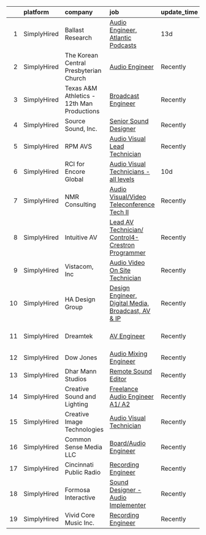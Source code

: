 

|    | platform    | company                                    | job                                                                                                                                                           | update_time   | location                    |
|---:|:------------|:-------------------------------------------|:--------------------------------------------------------------------------------------------------------------------------------------------------------------|:--------------|:----------------------------|
|  1 | SimplyHired | Ballast Research                           | [Audio Engineer, Atlantic Podcasts](https://www.simplyhired.com/job/tzVTxsh6aUMRGgaqTuTgO182MW5yvHj7z7I_UL5_gENd06XMKIh9Jg?q=audio+engineer)                  | 13d           | Washington, DC              |
|  2 | SimplyHired | The Korean Central Presbyterian Church     | [Audio Engineer](https://www.simplyhired.com/job/_MvTm53ABEenPDWfxrthJTz3Hgw9A-0VSAe8NLlk9BbWB592i974Hw?q=audio+engineer)                                     | Recently      | Centreville, VA             |
|  3 | SimplyHired | Texas A&M Athletics - 12th Man Productions | [Broadcast Engineer](https://www.simplyhired.com/job/FvqtjkPQOHFz7okHbknjuZGriHK1tUpOYJrYq7y5M_E_VlNyFcveLg?q=audio+engineer)                                 | Recently      | College Station, TX         |
|  4 | SimplyHired | Source Sound, Inc.                         | [Senior Sound Designer](https://www.simplyhired.com/job/mw3datBFZnSnzm3SFniNFlYC60OHbjYX1kgvM61bk-lO-0QBaaabnQ?q=audio+engineer)                              | Recently      | Remote                      |
|  5 | SimplyHired | RPM AVS                                    | [Audio Visual Lead Technician](https://www.simplyhired.com/job/z3FmsV3qkL8t7exctcV1o6BM72A_DTatK-suFP-kwAMiUNdoPGlbaw?q=audio+engineer)                       | Recently      | Canton, GA                  |
|  6 | SimplyHired | RCI for Encore Global                      | [Audio Visual Technicians - all levels](https://www.simplyhired.com/job/SDDGeKZcwq6QynDoSxi95RJm3mvOC_l2x30ZoN1iiTAQoM5LXHSlZA?q=audio+engineer)              | 10d           | Washington, DC +6 locations |
|  7 | SimplyHired | NMR Consulting                             | [Audio Visual/Video Teleconference Tech II](https://www.simplyhired.com/job/f7igVeVZyyRp5eGefHJu8EZ1Vy4EI-0nM9ekJB_k049L_btJfuaJWg?q=audio+engineer)          | Recently      | Colorado Springs, CO        |
|  8 | SimplyHired | Intuitive AV                               | [Lead AV Technician/ Control4-Crestron Programmer](https://www.simplyhired.com/job/1AponyIz1R5W15bLDpp_zrLFdVYj9jNewzb14chm4lSU7jFWzlaxEg?q=audio+engineer)   | Recently      | Woodstock, GA               |
|  9 | SimplyHired | Vistacom, Inc                              | [Audio Video On Site Technician](https://www.simplyhired.com/job/y2Y_0VG-EGXB0u12SqJI_ul-iAq7D-i2qAXxtsYlj9ryXhVRtHMkqA?q=audio+engineer)                     | Recently      | Allentown, PA               |
| 10 | SimplyHired | HA Design Group                            | [Design Engineer, Digital Media, Broadcast, AV & IP](https://www.simplyhired.com/job/gTE-WL3-NfSefJ2NokMeDGqZQL4tOGkdhYkZ0DIh-KlptOtgJCzNbg?q=audio+engineer) | Recently      | Springfield, VA             |
| 11 | SimplyHired | Dreamtek                                   | [AV Engineer](https://www.simplyhired.com/job/LOuganKLo20FOFpMil2cT3r9khh1xGD1s_FTwQjj4GCsMR5sA98hsw?q=audio+engineer)                                        | Recently      | San Francisco, CA           |
| 12 | SimplyHired | Dow Jones                                  | [Audio Mixing Engineer](https://www.simplyhired.com/job/mYBxqupVmRoT43f7LmDVlrB_XLeqR2fODO2G3gz--Ccz5u-QLSZRUg?q=audio+engineer)                              | Recently      | New York, NY                |
| 13 | SimplyHired | Dhar Mann Studios                          | [Remote Sound Editor](https://www.simplyhired.com/job/ouhfnYFoKHIK3cd-iR_GRdlWEr66OnwcrhJQBJGvnbnqvFL5obzpug?q=audio+engineer)                                | Recently      | Burbank, CA                 |
| 14 | SimplyHired | Creative Sound and Lighting                | [Freelance Audio Engineer A1/ A2](https://www.simplyhired.com/job/I7urK-qEs3KrQY0hfOKVvqfwcIr8ElY16xnmGCWuV-Akfwh1W4d49g?q=audio+engineer)                    | Recently      | Washington, DC              |
| 15 | SimplyHired | Creative Image Technologies                | [Audio Visual Technician](https://www.simplyhired.com/job/atreEkq0g7SkSRHLP5XSG8qcgYXzGfzZejT-kHOzp7aTP1_r2wNX0Q?q=audio+engineer)                            | Recently      | Shelbyville, KY             |
| 16 | SimplyHired | Common Sense Media LLC                     | [Board/Audio Engineer](https://www.simplyhired.com/job/IkK0QUb7-SLmu4Hr-3XCpXzH_uaPcVjotf2QV4blfiIwujZ56CxMFw?q=audio+engineer)                               | Recently      | Richmond, VA                |
| 17 | SimplyHired | Cincinnati Public Radio                    | [Recording Engineer](https://www.simplyhired.com/job/mvKZINtKUkRFAPQpzC5tJydwEwxOwxL31nICkeXcqYLhWdoPl2c6UQ?q=audio+engineer)                                 | Recently      | Cincinnati, OH              |
| 18 | SimplyHired | Formosa Interactive                        | [Sound Designer - Audio Implementer](https://www.simplyhired.com/job/E63_BRjyLumhk01Bv7mOuaoR0vafXGhLD-NTsS2e6CEpoHi4FvqYnw?q=audio+engineer)                 | Recently      | Burbank, CA                 |
| 19 | SimplyHired | Vivid Core Music Inc.                      | [Recording Engineer](https://www.simplyhired.com/job/tBKAbYf-RGnH7uPsOnaBGPWj0-TCICe_evf7DjRKj_4B6Pe6As-y8A?q=audio+engineer)                                 | Recently      | St. Louis, MO               |